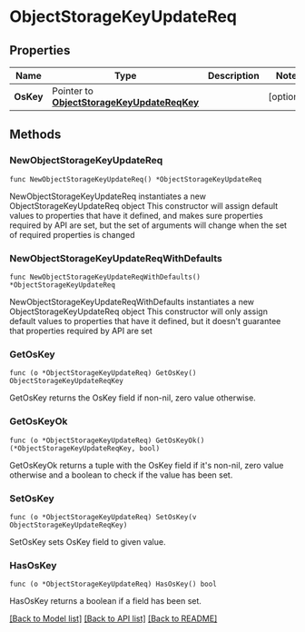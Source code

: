 # ObjectStorageKeyUpdateReq

## Properties

Name | Type | Description | Notes
------------ | ------------- | ------------- | -------------
**OsKey** | Pointer to [**ObjectStorageKeyUpdateReqKey**](ObjectStorageKeyUpdateReqKey.md) |  | [optional] 

## Methods

### NewObjectStorageKeyUpdateReq

`func NewObjectStorageKeyUpdateReq() *ObjectStorageKeyUpdateReq`

NewObjectStorageKeyUpdateReq instantiates a new ObjectStorageKeyUpdateReq object
This constructor will assign default values to properties that have it defined,
and makes sure properties required by API are set, but the set of arguments
will change when the set of required properties is changed

### NewObjectStorageKeyUpdateReqWithDefaults

`func NewObjectStorageKeyUpdateReqWithDefaults() *ObjectStorageKeyUpdateReq`

NewObjectStorageKeyUpdateReqWithDefaults instantiates a new ObjectStorageKeyUpdateReq object
This constructor will only assign default values to properties that have it defined,
but it doesn't guarantee that properties required by API are set

### GetOsKey

`func (o *ObjectStorageKeyUpdateReq) GetOsKey() ObjectStorageKeyUpdateReqKey`

GetOsKey returns the OsKey field if non-nil, zero value otherwise.

### GetOsKeyOk

`func (o *ObjectStorageKeyUpdateReq) GetOsKeyOk() (*ObjectStorageKeyUpdateReqKey, bool)`

GetOsKeyOk returns a tuple with the OsKey field if it's non-nil, zero value otherwise
and a boolean to check if the value has been set.

### SetOsKey

`func (o *ObjectStorageKeyUpdateReq) SetOsKey(v ObjectStorageKeyUpdateReqKey)`

SetOsKey sets OsKey field to given value.

### HasOsKey

`func (o *ObjectStorageKeyUpdateReq) HasOsKey() bool`

HasOsKey returns a boolean if a field has been set.


[[Back to Model list]](../README.md#documentation-for-models) [[Back to API list]](../README.md#documentation-for-api-endpoints) [[Back to README]](../README.md)


